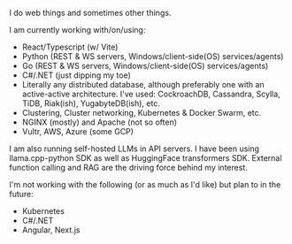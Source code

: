 I do web things and sometimes other things.

I am currently working with/on/using:
- React/Typescript (w/ Vite)
- Python (REST & WS servers, Windows/client-side(OS) services/agents)
- Go (REST & WS servers, Windows/client-side(OS) services/agents)
- C#/.NET (just dipping my toe)
- Literally any distributed database, although preferably one with an active-active architecture. I've used: CockroachDB, Cassandra, Scylla, TiDB, Riak(ish), YugabyteDB(ish), etc.
- Clustering, Cluster networking, Kubernetes & Docker Swarm, etc.
- NGINX (mostly) and Apache (not so often)
- Vultr, AWS, Azure (some GCP)

I am also running self-hosted LLMs in API servers. I have been using llama.cpp-python SDK as well as HuggingFace transformers SDK. External function calling and RAG are the driving force behind my interest.

I'm not working with the following (or as much as I'd like) but plan to in the future:
- Kubernetes
- C#/.NET
- Angular, Next.js
